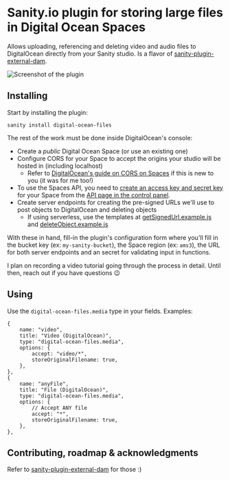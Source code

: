 # Sanity.io plugin for storing large files in Digital Ocean Spaces

Allows uploading, referencing and deleting video and audio files to DigitalOcean directly from your Sanity studio. Is a flavor of [sanity-plugin-external-dam](https://github.com/hdoro/sanity-plugin-external-dam).

![Screenshot of the plugin](https://raw.githubusercontent.com/hdoro/sanity-plugin-external-dam/main/screenshots.png)

## Installing

Start by installing the plugin:

`sanity install digital-ocean-files`

The rest of the work must be done inside DigitalOcean's console:

- Create a _public_ Digital Ocean Space (or use an existing one)
- Configure CORS for your Space to accept the origins your studio will be hosted in (including localhost)
  - Refer to [DigitalOcean's guide on CORS on Spaces](https://docs.digitalocean.com/products/spaces/how-to/configure-cors/) if this is new to you (it was for me too!)
- To use the Spaces API, you need to [create an access key and secret key](https://docs.digitalocean.com/products/spaces/how-to/manage-access/#access-keys) for your Space from the [API page in the control panel](https://cloud.digitalocean.com/settings/api/tokens).
- Create server endpoints for creating the pre-signed URLs we'll use to post objects to DigitalOcean and deleting objects
  - If using serverless, use the templates at [getSignedUrl.example.js](https://github.com/hdoro/sanity-plugin-external-dam/blob/main/packages/digital-oean/getSignedUrl.example.js) and [deleteObject.example.js](https://github.com/hdoro/sanity-plugin-external-dam/blob/main/packages/digital-oean/deleteObject.example.js)

With these in hand, fill-in the plugin's configuration form where you'll fill in the bucket key (ex: `my-sanity-bucket`), the Space region (ex: `ams3`), the URL for both server endpoints and an secret for validating input in functions.

I plan on recording a video tutorial going through the process in detail. Until then, reach out if you have questions 😉


## Using

Use the `digital-ocean-files.media` type in your fields. Examples:

```
{
    name: "video",
    title: "Video (DigitalOcean)",
    type: "digital-ocean-files.media",
    options: {
        accept: "video/*",
        storeOriginalFilename: true,
    },
},
{
    name: "anyFile",
    title: "File (DigitalOcean)",
    type: "digital-ocean-files.media",
    options: {
        // Accept ANY file
        accept: "*",
        storeOriginalFilename: true,
    },
},
```

## Contributing, roadmap & acknowledgments

Refer to [sanity-plugin-external-dam](https://github.com/hdoro/sanity-plugin-external-dam) for those :)